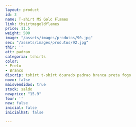 ```yaml
---
layout: product
id: 3
name: T-shirt MS Gold Flames
link: thsirtmsgoldflames
price: 11.5
weight: 500
image: "/assets/images/produtos/90.jpg"
sec: "/assets/images/produtos/92.jpg"
thir: ''
att: padrao
categoria: tshirts
color:
- Preto
- Branco
discrip: tshirt t-shirt dourado padrao branca preta fogo
novo: false
maisvendidos: true
stock: saldo
newprice: "15.9"
four: ''
new: false
inicial: false
inicialhat: false

---
```

